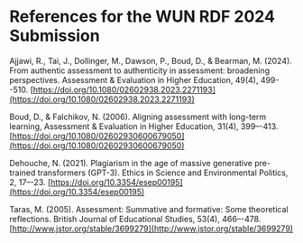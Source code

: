 # References for the WUN RDF 2024 Submission

Ajjawi, R., Tai, J., Dollinger, M., Dawson, P., Boud, D., & Bearman, M. (2024). From authentic assessment to authenticity in assessment: broadening perspectives. Assessment & Evaluation in Higher Education, 49(4), 499--510.  [https://doi.org/10.1080/02602938.2023.2271193](https://doi.org/10.1080/02602938.2023.2271193) 

Boud, D., & Falchikov, N. (2006). Aligning assessment with long-term learning, Assessment & Evaluation in Higher Education, 31(4), 399–-413. [https://doi.org/10.1080/02602930600679050](https://doi.org/10.1080/02602930600679050)

Dehouche, N. (2021). Plagiarism in the age of massive generative pre-trained transformers (GPT-3). Ethics in Science and Environmental Politics, 2, 17–-23. [https://doi.org/10.3354/esep00195](https://doi.org/10.3354/esep00195)

Taras, M. (2005). Assessment: Summative and formative: Some theoretical reflections. British Journal of Educational Studies, 53(4), 466–-478. [http://www.jstor.org/stable/3699279](http://www.jstor.org/stable/3699279)
